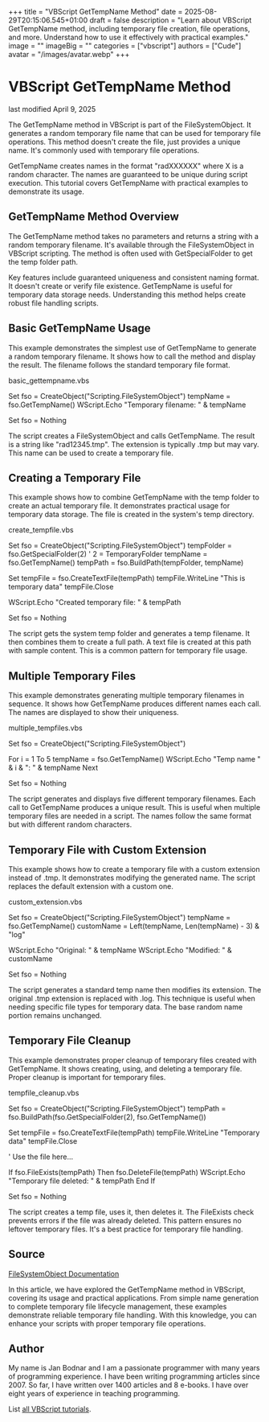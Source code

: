 +++
title = "VBScript GetTempName Method"
date = 2025-08-29T20:15:06.545+01:00
draft = false
description = "Learn about VBScript GetTempName method, including temporary file creation, file operations, and more. Understand how to use it effectively with practical examples."
image = ""
imageBig = ""
categories = ["vbscript"]
authors = ["Cude"]
avatar = "/images/avatar.webp"
+++

# VBScript GetTempName Method

last modified April 9, 2025

The GetTempName method in VBScript is part of the
FileSystemObject. It generates a random temporary file name that
can be used for temporary file operations. This method doesn't create the file,
just provides a unique name. It's commonly used with temporary file operations.

GetTempName creates names in the format "radXXXXXX" where X is a
random character. The names are guaranteed to be unique during script execution.
This tutorial covers GetTempName with practical examples to
demonstrate its usage.

## GetTempName Method Overview

The GetTempName method takes no parameters and returns a string
with a random temporary filename. It's available through the
FileSystemObject in VBScript scripting. The method is often used
with GetSpecialFolder to get the temp folder path.

Key features include guaranteed uniqueness and consistent naming format. It
doesn't create or verify file existence. GetTempName is useful for
temporary data storage needs. Understanding this method helps create robust file
handling scripts.

## Basic GetTempName Usage

This example demonstrates the simplest use of GetTempName to
generate a random temporary filename. It shows how to call the method and
display the result. The filename follows the standard temporary file format.

basic_gettempname.vbs
  

Set fso = CreateObject("Scripting.FileSystemObject")
tempName = fso.GetTempName()
WScript.Echo "Temporary filename: " &amp; tempName

Set fso = Nothing

The script creates a FileSystemObject and calls
GetTempName. The result is a string like "rad12345.tmp". The
extension is typically .tmp but may vary. This name can be used to create a
temporary file.

## Creating a Temporary File

This example shows how to combine GetTempName with the temp folder
to create an actual temporary file. It demonstrates practical usage for
temporary data storage. The file is created in the system's temp directory.

create_tempfile.vbs
  

Set fso = CreateObject("Scripting.FileSystemObject")
tempFolder = fso.GetSpecialFolder(2) ' 2 = TemporaryFolder
tempName = fso.GetTempName()
tempPath = fso.BuildPath(tempFolder, tempName)

Set tempFile = fso.CreateTextFile(tempPath)
tempFile.WriteLine "This is temporary data"
tempFile.Close

WScript.Echo "Created temporary file: " &amp; tempPath

Set fso = Nothing

The script gets the system temp folder and generates a temp filename. It then
combines them to create a full path. A text file is created at this path with
sample content. This is a common pattern for temporary file usage.

## Multiple Temporary Files

This example demonstrates generating multiple temporary filenames in sequence.
It shows how GetTempName produces different names each call. The
names are displayed to show their uniqueness.

multiple_tempfiles.vbs
  

Set fso = CreateObject("Scripting.FileSystemObject")

For i = 1 To 5
    tempName = fso.GetTempName()
    WScript.Echo "Temp name " &amp; i &amp; ": " &amp; tempName
Next

Set fso = Nothing

The script generates and displays five different temporary filenames. Each call
to GetTempName produces a unique result. This is useful when
multiple temporary files are needed in a script. The names follow the same
format but with different random characters.

## Temporary File with Custom Extension

This example shows how to create a temporary file with a custom extension
instead of .tmp. It demonstrates modifying the generated name. The script
replaces the default extension with a custom one.

custom_extension.vbs
  

Set fso = CreateObject("Scripting.FileSystemObject")
tempName = fso.GetTempName()
customName = Left(tempName, Len(tempName) - 3) &amp; "log"

WScript.Echo "Original: " &amp; tempName
WScript.Echo "Modified: " &amp; customName

Set fso = Nothing

The script generates a standard temp name then modifies its extension. The
original .tmp extension is replaced with .log. This technique is useful when
needing specific file types for temporary data. The base random name portion
remains unchanged.

## Temporary File Cleanup

This example demonstrates proper cleanup of temporary files created with
GetTempName. It shows creating, using, and deleting a temporary
file. Proper cleanup is important for temporary files.

tempfile_cleanup.vbs
  

Set fso = CreateObject("Scripting.FileSystemObject")
tempPath = fso.BuildPath(fso.GetSpecialFolder(2), fso.GetTempName())

Set tempFile = fso.CreateTextFile(tempPath)
tempFile.WriteLine "Temporary data"
tempFile.Close

' Use the file here...

If fso.FileExists(tempPath) Then
    fso.DeleteFile(tempPath)
    WScript.Echo "Temporary file deleted: " &amp; tempPath
End If

Set fso = Nothing

The script creates a temp file, uses it, then deletes it. The
FileExists check prevents errors if the file was already deleted.
This pattern ensures no leftover temporary files. It's a best practice for
temporary file handling.

## Source

[FileSystemObject Documentation](https://learn.microsoft.com/en-us/previous-versions/windows/internet-explorer/ie-developer/scripting-articles/d6dw7ae9(v=vs.84))

In this article, we have explored the GetTempName method in VBScript,
covering its usage and practical applications. From simple name generation to
complete temporary file lifecycle management, these examples demonstrate reliable
temporary file handling. With this knowledge, you can enhance your scripts with
proper temporary file operations.

## Author

My name is Jan Bodnar and I am a passionate programmer with many years of
programming experience. I have been writing programming articles since 2007. So
far, I have written over 1400 articles and 8 e-books. I have over eight years of
experience in teaching programming.

List [all VBScript tutorials](/vbscript/).
